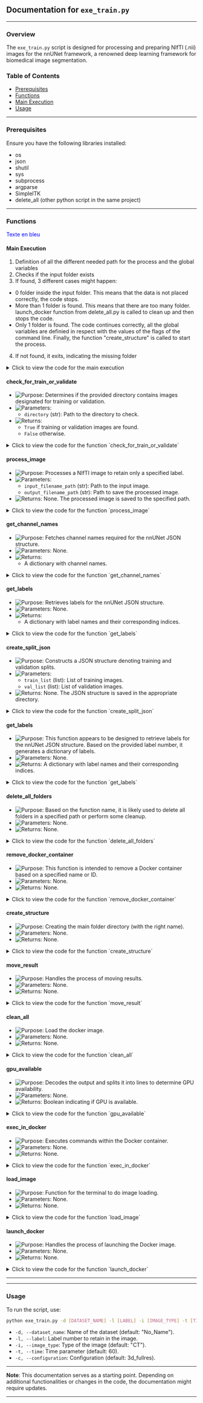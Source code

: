 
## Documentation for `exe_train.py`

---

### Overview

The `exe_train.py` script is designed for processing and preparing NIfTI (.nii) images for the nnUNet framework, a renowned deep learning framework for biomedical image segmentation.

### Table of Contents

- [Prerequisites](#prerequisites)
- [Functions](#functions)
- [Main Execution](#main-execution)
- [Usage](#usage)

---

### Prerequisites

Ensure you have the following libraries installed:

- os
- json
- shutil
- sys
- subprocess
- argparse
- SimpleITK
- delete_all (other python script in the same project)

---

### Functions

<font color="blue">Texte en bleu</font>


#### Main Execution

1. Definition of all the different needed path for the process and the global variables
2. Checks if the input folder exists
3. If found, 3 different cases might happen:
  - 0 folder inside the input folder. This means that the data is not placed correctly, the code stops.
  - More than 1 folder is found. This means that there are too many folder. launch_docker function from delete_all.py is called to clean up and then stops the code.
  - Only 1 folder is found. The code continues correctly, all the global variables are definied in respect with the values of the flags of the command line. Finally, the function "create_structure" is called to start the process.
4. If not found, it exits, indicating the missing folder

<details>
  <summary>Click to view the code for the main execution</summary>

```python
# Main code
#MAIN PATHS 
main_path = os.path.dirname(os.path.abspath(__file__)) #Get the parent path of the main folder
grandparent_main_path = os.path.dirname(main_path)
input_folder_name = "Input_nnUNet_train"
output_folder_name = "Output_model"
input_folder_path = os.path.join(main_path, input_folder_name)
output_folder_path = os.path.join(main_path, output_folder_name)
dataset_train_path = os.path.join(main_path, "Dataset_Train") #Here is the full path name of the directory file
nnunet_raw_path = os.path.join(dataset_train_path, "nnUNet_raw")
nnunet_preprocessed_path =  os.path.join(dataset_train_path, "nnUNet_preprocessed")
nnunet_result_path =  os.path.join(dataset_train_path, "nnUNet_results")
delete_all_script_path = os.path.join(grandparent_main_path, "delete_all.py")


#PREDICT FOLDER PATHS
model_predict_path_raw = os.path.join(grandparent_main_path, "predict", "model", "nnUNet_raw") #Path to the model predict raw
model_predict_path_result = os.path.join(grandparent_main_path, "predict", "model", "nnUNet_results")
model_predict_path_preprocessed = os.path.join(grandparent_main_path, "predict", "model", "nnUNet_preprocessed")


#DOCKER path
docker_nnunet_raw_path = "/app/nnUNet/train/Dataset_Train/nnUNet_raw"
docker_nnunet_preprocessed_path = "/app/nnUNet/train/Dataset_Train/nnUNet_preprocessed"
docker_nnunet_result_path = "/app/nnUNet/train/Dataset_Train/nnUNet_results"


#VARIABLES
full_dataset_name = ""
dataset_name = ""
label_number = 0
image_type = ""
time_input = 0
image_docker = "nnunet_timev22"
file_ending = ".nii.gz"
configuration_model = ""
fold_all_value = False



if input_folder_path:
    if len(os.listdir(input_folder_path)) == 0: #This means that the data was not added into the right folder
        print("Input folder is empty!")
        sys.exit() 

    elif len(os.listdir(input_folder_path)) > 1: #This case is not possible, just clean everything and stop the process
        delete_all.launch_docker(delete_input_folder=True)
        print("Too many input folders, everything was cleaned, launch the training again!")
        sys.exit()

    else:
        print(f"Found {input_folder_name} at: {input_folder_path}")
        delete_all.launch_docker(delete_input_folder=False) #To clean everything up in case something went wrong before
        if __name__ == "__main__":
            #Get the values of the input command
            timer_training_start = tm.time()
            parser = argparse.ArgumentParser()
            parser.add_argument("-d", "--dataset_name", dest="dataset_name", type=str, default="No_Name")
            parser.add_argument("-l", "--label", dest="label", type=int)
            parser.add_argument("-i", "--image_type", dest="image_type", type=str, default= "CT")
            parser.add_argument("-t", "--time", dest="time", type=int, default=60)
            parser.add_argument("-c", "--configuration_model", dest="configuration_model", type=str, default= "3d_fullres")
            args = parser.parse_args()
            dataset_name = args.dataset_name
            label_number = args.label
            image_type = args.image_type
            time_input = args.time
            configuration_model = args.configuration_model

            #Main code to run
            create_structure()
            
else:
    print(f"{input_folder_name} not found.")
    sys.exit()
```
</details>



#### check_for_train_or_validate

- ![Purpose](https://img.shields.io/badge/-Purpose-green): Determines if the provided directory contains images designated for training or validation.
- ![Parameters](https://img.shields.io/badge/-Parameters-blue): 
  - `directory` (str): Path to the directory to check.
- ![Returns](https://img.shields.io/badge/-Returns-red): 
  - `True` if training or validation images are found.
  - `False` otherwise.

<details>
  <summary>Click to view the code for the function `check_for_train_or_validate`</summary>

```python
# Code for the function check_for_train_or_validate
def check_for_train_or_validate(directory):
    for filename in os.listdir(directory): #List all the files in the folder
        if filename.startswith('train.') or filename.startswith('validate.'): #Check if the name starts with "train" or "validate"
            return True
    return False
```

</details>

#### process_image

- ![Purpose](https://img.shields.io/badge/-Purpose-green): Processes a NIfTI image to retain only a specified label.
- ![Parameters](https://img.shields.io/badge/-Parameters-blue): 
  - `input_filename_path` (str): Path to the input image.
  - `output_filename_path` (str): Path to save the processed image.
- ![Returns](https://img.shields.io/badge/-Returns-red): None. The processed image is saved to the specified path.

<details>
  <summary>Click to view the code for the function `process_image`</summary>

```python
# Code for the function process_image
def process_image(input_filename_path, output_filename_path):
    image = sitk.ReadImage(input_filename_path) # Load the nifti image
    output_image = sitk.Threshold(image, lower=0, upper=label_number, outsideValue=0) # Threshold the image: values above label_number (global variable definied in a flag) are set to 0, all other values remain unchanged
    sitk.WriteImage(output_image, output_filename_path)
```

</details>

#### get_channel_names

- ![Purpose](https://img.shields.io/badge/-Purpose-green): Fetches channel names required for the nnUNet JSON structure.
- ![Parameters](https://img.shields.io/badge/-Parameters-blue): None.
- ![Returns](https://img.shields.io/badge/-Returns-red): 
  - A dictionary with channel names.

<details>
  <summary>Click to view the code for the function `get_channel_names`</summary>

```python
# Code for the function get_channel_names
```

</details>

#### get_labels

- ![Purpose](https://img.shields.io/badge/-Purpose-green): Retrieves labels for the nnUNet JSON structure.
- ![Parameters](https://img.shields.io/badge/-Parameters-blue): None.
- ![Returns](https://img.shields.io/badge/-Returns-red): 
  - A dictionary with label names and their corresponding indices.

<details>
  <summary>Click to view the code for the function `get_labels`</summary>

```python
# Code for the function get_labels
```

</details>

#### create_split_json

- ![Purpose](https://img.shields.io/badge/-Purpose-green): Constructs a JSON structure denoting training and validation splits.
- ![Parameters](https://img.shields.io/badge/-Parameters-blue): 
  - `train_list` (list): List of training images.
  - `val_list` (list): List of validation images.
- ![Returns](https://img.shields.io/badge/-Returns-red): None. The JSON structure is saved in the appropriate directory.


<details>
  <summary>Click to view the code for the function `create_split_json`</summary>

```python
# Code for the function create_split_json
```

</details>

#### get_labels

- ![Purpose](https://img.shields.io/badge/-Purpose-green): This function appears to be designed to retrieve labels for the nnUNet JSON structure. Based on the provided label number, it generates a dictionary of labels.
- ![Parameters](https://img.shields.io/badge/-Parameters-blue): None.
- ![Returns](https://img.shields.io/badge/-Returns-red): A dictionary with label names and their corresponding indices.

<details>
  <summary>Click to view the code for the function `get_labels`</summary>

```python
# Code for the function get_labels
```

</details>

#### delete_all_folders

- ![Purpose](https://img.shields.io/badge/-Purpose-green): Based on the function name, it is likely used to delete all folders in a specified path or perform some cleanup.
- ![Parameters](https://img.shields.io/badge/-Parameters-blue): None.
- ![Returns](https://img.shields.io/badge/-Returns-red): None.

<details>
  <summary>Click to view the code for the function `delete_all_folders`</summary>

```python
# Code for the function delete_all_folders
```

</details>

#### remove_docker_container

- ![Purpose](https://img.shields.io/badge/-Purpose-green): This function is intended to remove a Docker container based on a specified name or ID.
- ![Parameters](https://img.shields.io/badge/-Parameters-blue): None.
- ![Returns](https://img.shields.io/badge/-Returns-red): None.

<details>
  <summary>Click to view the code for the function `remove_docker_container`</summary>

```python
# Code for the function remove_docker_container
```

</details>

#### create_structure

- ![Purpose](https://img.shields.io/badge/-Purpose-green): Creating the main folder directory (with the right name).
- ![Parameters](https://img.shields.io/badge/-Parameters-blue): None.
- ![Returns](https://img.shields.io/badge/-Returns-red): None.

<details>
  <summary>Click to view the code for the function `create_structure`</summary>

```python
# Code for the function create_structure
```

</details>

#### move_result

- ![Purpose](https://img.shields.io/badge/-Purpose-green): Handles the process of moving results.
- ![Parameters](https://img.shields.io/badge/-Parameters-blue): None.
- ![Returns](https://img.shields.io/badge/-Returns-red): None.

<details>
  <summary>Click to view the code for the function `move_result`</summary>

```python
# Code for the function move_result
```

</details>

#### clean_all

- ![Purpose](https://img.shields.io/badge/-Purpose-green): Load the docker image.
- ![Parameters](https://img.shields.io/badge/-Parameters-blue): None.
- ![Returns](https://img.shields.io/badge/-Returns-red): None.

<details>
  <summary>Click to view the code for the function `clean_all`</summary>

```python
# Code for the function clean_all
```

</details>

#### gpu_available

- ![Purpose](https://img.shields.io/badge/-Purpose-green): Decodes the output and splits it into lines to determine GPU availability.
- ![Parameters](https://img.shields.io/badge/-Parameters-blue): None.
- ![Returns](https://img.shields.io/badge/-Returns-red): Boolean indicating if GPU is available.

<details>
  <summary>Click to view the code for the function `gpu_available`</summary>

```python
# Code for the function gpu_available
```

</details>

#### exec_in_docker

- ![Purpose](https://img.shields.io/badge/-Purpose-green): Executes commands within the Docker container.
- ![Parameters](https://img.shields.io/badge/-Parameters-blue): None.
- ![Returns](https://img.shields.io/badge/-Returns-red): None.

<details>
  <summary>Click to view the code for the function `exec_in_docker`</summary>

```python
# Code for the function exec_in_docker
```

</details>

#### load_image

- ![Purpose](https://img.shields.io/badge/-Purpose-green): Function for the terminal to do image loading.
- ![Parameters](https://img.shields.io/badge/-Parameters-blue): None.
- ![Returns](https://img.shields.io/badge/-Returns-red): None.

<details>
  <summary>Click to view the code for the function `load_image`</summary>

```python
# Code for the function load_image
```

</details>

#### launch_docker

- ![Purpose](https://img.shields.io/badge/-Purpose-green): Handles the process of launching the Docker image.
- ![Parameters](https://img.shields.io/badge/-Parameters-blue): None.
- ![Returns](https://img.shields.io/badge/-Returns-red): None.

<details>
  <summary>Click to view the code for the function `launch_docker`</summary>

```python
# Code for the function launch_docker
```

</details>

---



---

### Usage

To run the script, use:

```bash
python exe_train.py -d [DATASET_NAME] -l [LABEL] -i [IMAGE_TYPE] -t [TIME] -c [CONFIGURATION]
```

- `-d, --dataset_name`: Name of the dataset (default: "No_Name").
- `-l, --label`: Label number to retain in the image.
- `-i, --image_type`: Type of the image (default: "CT").
- `-t, --time`: Time parameter (default: 60).
- `-c, --configuration`: Configuration (default: 3d_fullres).

---

**Note**: This documentation serves as a starting point. Depending on additional functionalities or changes in the code, the documentation might require updates.

---

